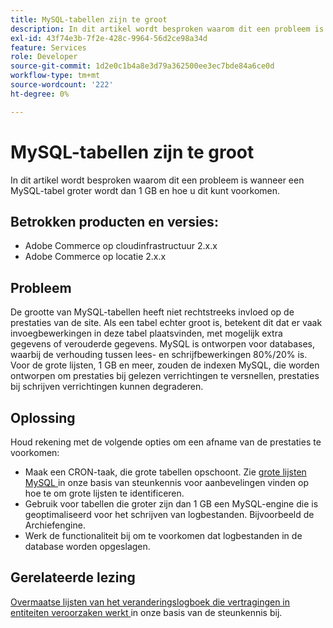```yaml
---
title: MySQL-tabellen zijn te groot
description: In dit artikel wordt besproken waarom dit een probleem is wanneer een MySQL-tabel groter wordt dan 1 GB en hoe u dit kunt voorkomen.
exl-id: 43f74e3b-7f2e-428c-9964-56d2ce98a34d
feature: Services
role: Developer
source-git-commit: 1d2e0c1b4a8e3d79a362500ee3ec7bde84a6ce0d
workflow-type: tm+mt
source-wordcount: '222'
ht-degree: 0%

---
```


# MySQL-tabellen zijn te groot

In dit artikel wordt besproken waarom dit een probleem is wanneer een MySQL-tabel groter wordt dan 1 GB en hoe u dit kunt voorkomen.

## Betrokken producten en versies:

* Adobe Commerce op cloudinfrastructuur 2.x.x
* Adobe Commerce op locatie 2.x.x

## Probleem

De grootte van MySQL-tabellen heeft niet rechtstreeks invloed op de prestaties van de site. Als een tabel echter groot is, betekent dit dat er vaak invoegbewerkingen in deze tabel plaatsvinden, met mogelijk extra gegevens of verouderde gegevens. MySQL is ontworpen voor databases, waarbij de verhouding tussen lees- en schrijfbewerkingen 80%/20% is.  Voor de grote lijsten, 1 GB en meer, zouden de indexen MySQL, die worden ontworpen om prestaties bij gelezen verrichtingen te versnellen, prestaties bij schrijven verrichtingen kunnen degraderen.

## Oplossing

Houd rekening met de volgende opties om een afname van de prestaties te voorkomen:

* Maak een CRON-taak, die grote tabellen opschoont. Zie [ grote lijsten MySQL ](/help/how-to/general/find-large-mysql-tables.md) in onze basis van steunkennis voor aanbevelingen vinden op hoe te om grote lijsten te identificeren.
* Gebruik voor tabellen die groter zijn dan 1 GB een MySQL-engine die is geoptimaliseerd voor het schrijven van logbestanden. Bijvoorbeeld de Archiefengine.
* Werk de functionaliteit bij om te voorkomen dat logbestanden in de database worden opgeslagen.

## Gerelateerde lezing

[ Overmaatse lijsten van het veranderingslogboek die vertragingen in entiteiten veroorzaken werkt ](/help/troubleshooting/database/changes-in-the-database-are-not-reflected-on-the-storefront.md) in onze basis van de steunkennis bij.
